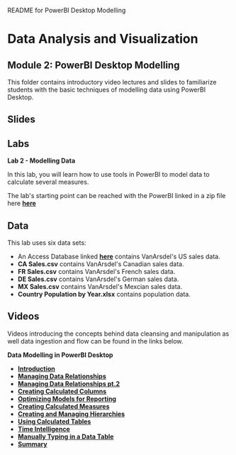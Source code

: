 README for PowerBI Desktop Modelling 
# Data Analysis and Visualization
## Module 2: PowerBI Desktop Modelling

This folder contains introductory video lectures and slides to familiarize students with the basic techniques of modelling data using PowerBI Desktop.

## Slides  


## Labs

**Lab 2 - Modelling Data** 

In this lab, you will learn how to use tools in PowerBI to model data to calculate several measures.

The lab's starting point can be reached with the PowerBI linked in a zip file here **[here](https://github.com/MicrosoftLearning/Analyzing-Visualizing-Data-PowerBI/blob/master/Lab2/Lab%202%20-%20Starting.zip?raw=true)**

## Data

This lab uses six data sets:
- An Access Database linked **[here](https://github.com/MicrosoftLearning/Analyzing-Visualizing-Data-PowerBI/raw/master/Lab1/PowerBI%20AccessDB.zip)** contains VanArsdel's US sales data.
- **CA Sales.csv** contains VanArsdel's Canadian sales data.
- **FR Sales.csv** contains VanArsdel's French sales data.
- **DE Sales.csv** contains VanArsdel's German sales data.
- **MX Sales.csv** contains VanArsdel's Mexcian sales data.
- **Country Population by Year.xlsx** contains population data.

## Videos 

Videos introducing the concepts behind data cleansing and manipulation as well data ingestion and flow can be found in the links below. 

**Data Modelling in PowerBI Desktop**

- **[Introduction](https://youtu.be/ebVQ9PZIw8Y)** 
- **[Managing Data Relationships](https://youtu.be/VMRlK0DIAYM)**
- **[Managing Data Relationships pt.2](https://youtu.be/F3qIcKFQ2Ck)**
- **[Creating Calculated Columns](https://youtu.be/0HY5x4iFjko)**
- **[Optimizing Models for Reporting](https://youtu.be/3od_Q92INRI)**
- **[Creating Calculated Measures](https://youtu.be/L56lNdBO9sc)**
- **[Creating and Managing Hierarchies](https://youtu.be/BO-kRzLV_tA)**
- **[Using Calculated Tables](https://youtu.be/bLLmFY3P54Y)**
- **[Time Intelligence](https://youtu.be/As3KPPHn_ck)**
- **[Manually Typing in a Data Table](https://youtu.be/91N0xjI6dOU)**
- **[Summary](https://youtu.be/jV2uqvk03Nk)**




